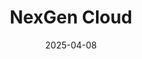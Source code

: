 ---  
layout: startup_page  
title: "NexGen Cloud"  
id: "nexgencloud.com"  
permalink: "/nexgencloudnexgencloud.com04082025/"  
website: "https://www.nexgencloud.com/"  
funding_round: "Series A"  
funding_amount: "$45M"  
investors: "high-net-worth individuals and family trusts"  
about: "NexGen Cloud provides AI infrastructure, offering both AI compute capacity for large enterprises and an AI-as-a-Service Cloud solution called Hyperstack. The platform manages thousands of GPUs, serving clients in diverse sectors including software development, clinical trials, and architectural design. NexGen Cloud is an early leader in GPU cloud computing and has developed its own API for channel partners."  
markets: "AI, Cloud Computing, Technology, Information and Internet"  
hq: "London, England, United Kingdom"  
founded_year: "2020"  
linkedin: "https://uk.linkedin.com/company/nexgen-cloud"  
twitter: "https://twitter.com/cloudnexgen"  
instagram: ""  
facebook: "https://www.facebook.com/61564669263595"  
crunchbase: "https://www.crunchbase.com/organization/nexgen-cloud-bf96?utm_source=linkedin&utm_medium=referral&utm_campaign=linkedin_companies&utm_content=profile_cta_anon&trk=funding_crunchbase"  
pitchbook: "https://pitchbook.com/profiles/company/459299-44"  

date_display: "08-Apr-2025"  
date: "2025-04-08"

# SEO Optimization  
meta_title: "NexGen Cloud - Series A Funding ($45M)"  
meta_description: "NexGen Cloud, NexGen Cloud provides AI infrastructure, offering both AI compute capacity for large enterprises and an AI-as-a-Service Cloud solution called Hypersta..."  
meta_keywords: "NexGen Cloud, AI, Cloud Computing, Technology, Information and Internet, Series A funding"  
canonical_url: "https://startup.projectstartups.com/nexgencloudnexgencloud.com04082025/"  
---